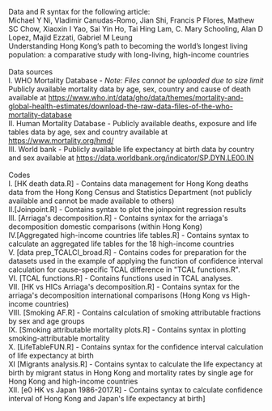 Data and R syntax for the following article:<br/>
Michael Y Ni, Vladimir Canudas-Romo, Jian Shi, Francis P Flores, Mathew SC Chow, Xiaoxin I Yao, Sai Yin Ho, Tai Hing Lam, C. Mary Schooling, Alan D Lopez, Majid Ezzati, Gabriel M Leung<br/>
Understanding Hong Kong’s path to becoming the world’s longest living population: a comparative study with long-living, high-income countries<br/>
<br/>
Data sources<br/>
I. WHO Mortality Database - *Note: Files cannot be uploaded due to size limit* Publicly available mortality data by age, sex, country and cause of death available at https://www.who.int/data/gho/data/themes/mortality-and-global-health-estimates/download-the-raw-data-files-of-the-who-mortality-database<br/>
II. Human Mortality Database - Publicly available deaths, exposure and life tables data by age, sex and country available at https://www.mortality.org/hmd/<br/>
III. World bank - Publicly available life expectancy at birth data by country and sex available at https://data.worldbank.org/indicator/SP.DYN.LE00.IN<br/>
<br/>
Codes<br/>
I. [HK death data.R] - Contains data management for Hong Kong deaths data from the Hong Kong Census and Statistics Department (not publicly available and cannot be made available to others)<br/>
II.[Joinpoint.R] - Contains syntax to plot the joinpoint regression results<br/>
III. [Arriaga's decomposition.R] - Contains syntax for the arriaga's decomposition domestic comparisons (within Hong Kong)<br/>
IV.[Aggregated high-income countries life tables.R] - Contains syntax to calculate an aggregated life tables for the 18 high-income countries<br/>
V. [data prep_TCALCI_broad.R] - Contains codes for preparation for the datasets used in the example of applying the function of confidence interval calculation for cause-specific TCAL difference in "TCAL functions.R".<br/>
VI. [TCAL functions.R] - Contains functions used in TCAL analyses.<br/>
VII. [HK vs HICs Arriaga's decomposition.R] - Contains syntax for the arriaga's decomposition international comparisons (Hong Kong vs High-income countries)<br/>
VIII. [Smoking AF.R] - Contains calculation of smoking attributable fractions by sex and age groups <br/>
IX. [Smoking attributable mortality plots.R] - Contains syntax in plotting smoking-attributable mortality<br/>
X. [LifeTableFUN.R] - Contains syntax for the confidence interval calculation of life expectancy at birth<br/>
XI [Migrants analysis.R] - Contains syntax to calculate the life expectancy at birth by migrant status in Hong Kong and mortality rates by single age for Hong Kong and high-income countries<br/>
XII. [e0 HK vs Japan 1986-2017.R] - Contains syntax to calculate confidence interval of Hong Kong and Japan's life expectancy at birth]<br/>

